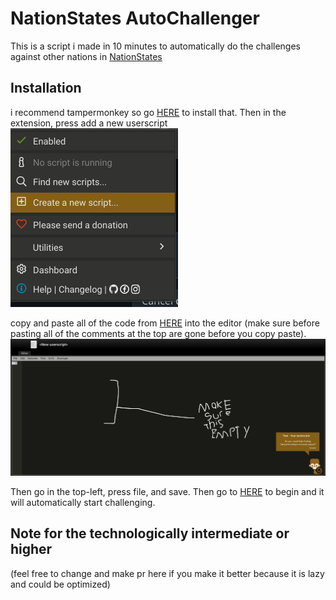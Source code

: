 # NationStates AutoChallenger
This is a script i made in 10 minutes to automatically do the challenges against other nations in [NationStates](https://www.nationstates.net/)

## Installation
i recommend tampermonkey so go [HERE](https://www.tampermonkey.net/index.php?locale=en) to install that.
Then in the extension, press add a new userscript <img src="https://github.com/HallowedSpace/NationStates-Challenger/blob/main/createscript.png">

copy and paste all of the code from [HERE](https://raw.githubusercontent.com/HallowedSpace/NationStates-Challenger/main/script.js) into the editor (make sure before pasting all of the comments at the top are gone before you copy paste).
<img src="https://github.com/HallowedSpace/NationStates-Challenger/blob/main/editor.png">

Then go in the top-left, press file, and save. Then go to [HERE](https://www.nationstates.net/page=challenge/matchmaker=1) to begin and it will automatically start challenging. 


## Note for the technologically intermediate or higher
(feel free to change and make pr here if you make it better because it is lazy and could be optimized)
